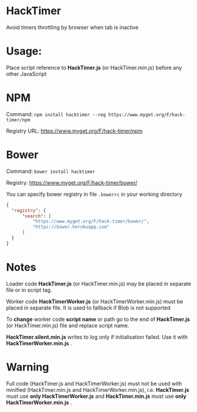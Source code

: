 # HackTimer
Avoid timers throttling by browser when tab is inactive

# Usage:
Place script reference to **HackTimer.js** (or HackTimer.min.js) before any other JavaScript

# NPM
Command: `npm install hacktimer --reg https://www.myget.org/F/hack-timer/npm`

Registry URL: https://www.myget.org/F/hack-timer/npm

# Bower
Command: `bower install hacktimer`

Registry: https://www.myget.org/F/hack-timer/bower/

You can specify bower registry in file `.bowerrc` in your working directory
```json
{
  "registry": {
      "search": [
          "https://www.myget.org/F/hack-timer/bower/",
          "https://bower.herokuapp.com"
      ]
  }
}
```

# Notes
Loader code **HackTimer.js** (or HackTimer.min.js) may be placed in separate file or in script tag.

Worker code **HackTimerWorker.js** (or HackTimerWorker.min.js) must be placed in separate file. It is used to fallback if Blob is not supported

To **change** worker code **script name** or path go to the end of **HackTimer.js** (or HackTimer.min.js) file and replace script name.

**HackTimer.silent.min.js** writes to log only if initialisation failed. Use it with **HackTimerWorker.min.js** .

# Warning
Full code (HackTimer.js and HackTimerWorker.js) must not be used with minified (HackTimer.min.js and HackTimerWorker.min.js), i.e. **HackTimer.js** must use **only HackTimerWorker.js** and **HackTimer.min.js** must use **only HackTimerWorker.min.js** .
